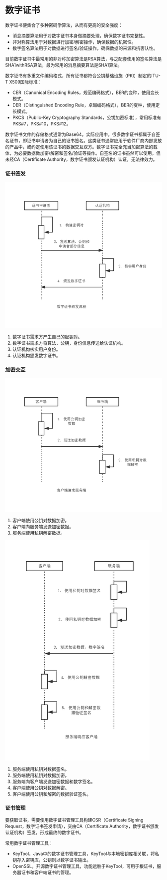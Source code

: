 数字证书
===

数字证书便集合了多种密码学算法，从而有更高的安全强度：

- 消息摘要算法用于对数字证书本身做摘要处理，确保数字证书完整性。
- 非对称算法用于对数据进行加密/解密操作，确保数据的机密性。
- 数字签名算法用于对数据进行签名/验证操作，确保数据的来源和抗否认性。

目前数字证书中最常用的非对称加密算法是RSA算法，与之配套使用的签名算法是SHA1withRSA算法，最为常用的消息摘要算法是SHA1算法。

数字证书有多重文件编码格式，所有证书都符合公钥基础设施（PKI）制定的ITU-T X509国际标准：

- CER（Canonical Encoding Rules，规范编码格式），BER的变种，使用变长模式。
- DER（Distinguished Encoding Rule，卓越编码格式），BER的变种，使用定长模式。
- PKCS（Public-Key Cryptography Standards，公钥加密标准），常用标准有PKS#7，PKS#10，PKS#12。

数字证书文件的存储格式通常为Base64。实际应用中，很多数字证书都属于自签名证书，即证书申请者为自己的证书签名。这类证书通常应用于软件厂商内部发放的产品中，或约定使用该证书的数据交互双方。数字证书完全充当加密算法的载体，为必要数据做加密/解密和签名/验证等操作。自签名的证书虽然可以使用，但未经CA（Certificate Authority，数字证书颁发认证机构）认证，无法律效力。

### 证书签发

![CER](img/6.1-cer.png)

1. 数字证书需求方产生自己的密钥对。
2. 数字证书需求方将算法，公钥，身份信息传送给认证机构。
3. 认证机构核实用户身份。
4. 认证机构颁发数字证书。

### 加密交互

![REQ](img/6.1-req.png)

1. 客户端使用公钥对数据加密。
2. 客户端向服务端发送加密数据。
3. 服务端使用私钥解密数据。

![RSP](img/6.1-rsp.png)

1. 服务端使用私钥对数据签名。
2. 服务端使用私钥对数据加密。
3. 服务端向客户端发送加密数据和数字签名。
4. 客户端使用公钥对数据解密。
5. 客户端使用公钥和解密的数据验证签名。

### 证书管理

要获取证书，需要使用数字证书管理工具构建CSR（Certificate Signing Request，数字证书签发申请），交由CA（Certificate Authority，数字证书颁发认证机构）签发，形成最终的数字证书。

常用数字证书管理工具：

- KeyTool，Java中的数字证书管理工具，KeyTool与本地密钥库相关联，将私钥存入密钥库，公钥则以数字证书输出。
- OpenSSL，开源数字证书管理工具，功能远胜于KeyTool，可用于根证书，服务器证书和客户端证书的管理。
